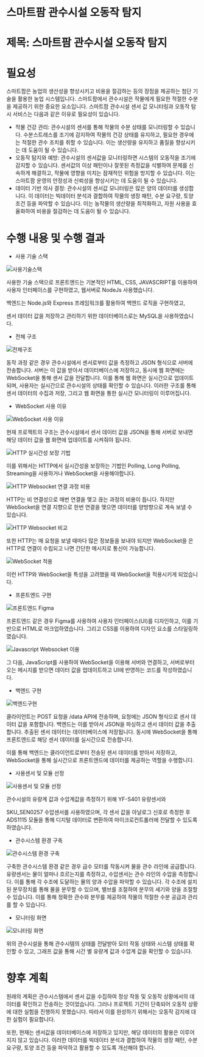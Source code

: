 # 스마트팜 관수시설 오동작 탐지

# 제목: 스마트팜 관수시설 오동작 탐지

# 필요성

스마트팜은 농업의 생산성을 향상시키고 비용을 절감하는 등의 장점을 제공하는 첨단 기술을 활용한 농업 시스템입니다. 스마트팜에서 관수시설은 작물에게 필요한 적절한 수분을 제공하기 위한 중요한 요소입니다. 스마트팜 관수시설 센서 값 모니터링과 오동작 탐시 서비스는 다음과 같은 이유로 필요성이 있습니다.

- 작물 건강 관리: 관수시설의 센서를 통해 작물의 수분 상태를 모니터링할 수 있습니다. 수분스트레스를 조기에 감지하여 작물의 건강 상태를 유지하고, 필요한 경우에는 적절한 관수 조치를 취할 수 있습니다. 이는 생산량을 유지하고 품질을 향상시키는 데 도움이 될 수 있습니다.
- 오동작 탐지와 예방: 관수시설의 센서값을 모니터링하면 시스템의 오동작을 조기에 감지할 수 있습니다. 센서값의 이상 패턴이나 잘못된 측정값을 식별하여 문제를 신속하게 해결하고, 작물에 영향을 미치는 잠재적인 위험을 방지할 수 있습니다. 이는 스마트팜 운영의 안정성과 신뢰성을 향상시키는 데 도움이 될 수 있습니다.
- 데이터 기반 의사 결정: 관수시설의 센서값 모니터링은 많은 양의 데이터를 생성합니다. 이 데이터는 빅데이터 분석과 결합하여 작물의 생장 패턴, 수분 요구량, 토양 조건 등을 파악할 수 있습니다. 이는 농작물의 생산량을 최적화하고, 자원 사용을 효율화하여 비용을 절감하는 데 도움이 될 수 있습니다.

# 수행 내용 및 수행 결과

- 사용 기술 스택

![사용기술스택](https://github.com/Sanizzang/Smartfarm_watering_facility_malfunction_detection_project/assets/44565811/7f9c0559-80f2-4dfb-972b-1b316c2037f0)

사용한 기술 스택으로 프론트엔드는 기본적인 HTML, CSS, JAVASCRIPT를 이용하여 사용자 인터페이스를 구현하였고, 웹서버로 NodeJs 사용했습니다.

백엔드는 Node.js와 Express 프레임워크를 활용하여 백엔드 로직을 구현하였고,

센서 데이터 값을 저장하고 관리하기 위한 데이터베이스로는 MySQL을 사용하였습니다.

- 전체 구조

![전체구조](https://github.com/Sanizzang/Smartfarm_watering_facility_malfunction_detection_project/assets/44565811/4e14d6da-a6cc-41e7-b7ed-f29dc9ed48c2)

동작 과정 같은 경우 관수시설에서 센서로부터 값을 측정하고 JSON 형식으로 서버에 전송합니다. 서버는 이 값을 받아서 데이터베이스에 저장하고, 동시에 웹 화면에는 WebSocket을 통해 센서 값을 전달합니다. 이를 통해 웹 화면은 실시간으로 업데이트되며, 사용자는 실시간으로 관수시설의 상태를 확인할 수 있습니다. 이러한 구조를 통해 센서 데이터의 수집과 저장, 그리고 웹 화면을 통한 실시간 모니터링이 이루어집니다.

- WebSocket 사용 이유

![WebSocket 사용 이유](https://github.com/Sanizzang/Smartfarm_watering_facility_malfunction_detection_project/assets/44565811/50b8c2a2-4633-404c-8164-f51ec24ea386)

현재 프로젝트의 구조는 관수시설에서 센서 데이터 값을 JSON을 통해 서버로 보내면 해당 데이터 값을 웹 화면에 업데이트를 시켜줘야 됩니다.

![HTTP 실시간성 보장 기법](https://github.com/Sanizzang/Smartfarm_watering_facility_malfunction_detection_project/assets/44565811/392d453f-613f-4043-ac50-23dec967a2dc)

이를 위해서는 HTTP에서 실시간성을 보장하는 기법인 Polling, Long Polling, Streaming을 사용하거나 WebSocket을 사용해야합니다.

![HTTP Websocket 연결 과정 비용](https://github.com/Sanizzang/Smartfarm_watering_facility_malfunction_detection_project/assets/44565811/21219575-3a2f-4cc9-9376-3785061e4986)

HTTP는 비 연결성으로 매번 연결을 맺고 끊는 과정의 비용이 듭니다. 하지만 WebSocket을 연결 지향으로 한번 연결을 맺으면 데이터를 양방향으로 계속 보낼 수 있습니다.

![HTTP Websocket 비교](https://github.com/Sanizzang/Smartfarm_watering_facility_malfunction_detection_project/assets/44565811/6e89ba8b-43b8-42bb-a3a7-aad3c73602f0)

또한 HTTP는 매 요청을 보낼 때마다 많은 정보들을 보내야 되지만 WebSocket을 은 HTTP로 연결이 수립되고 나면 간단한 메시지로 통신이 가능합니다.

![WebSocket 적용](https://github.com/Sanizzang/Smartfarm_watering_facility_malfunction_detection_project/assets/44565811/052e1c3e-9f52-49ab-9d8f-5c476daa17bb)

이런 HTTP와 WebSocket을 특성을 고려했을 때 WebSocket을 적용시키게 되었습니다.

- 프론트엔드 구현

![프론트엔드 Figma](https://github.com/Sanizzang/Smartfarm_watering_facility_malfunction_detection_project/assets/44565811/c1926f39-4954-4a12-b635-f255426c5930)

프론트엔드 같은 경우 Figma를 사용하여 사용자 인터페이스(UI)를 디자인하고, 이를 기반으로 HTML로 마크업하였습니다. 그리고 CSS를 이용하여 디자인 요소를 스타일링하였습니다.

![Javascript Websocket 이용](https://github.com/Sanizzang/Smartfarm_watering_facility_malfunction_detection_project/assets/44565811/f089b0b6-dd6a-4d51-b88f-5f39d5467fe2)

그 다음, JavaScript를 사용하여 WebSocket을 이용해 서버와 연결하고, 서버로부터 오는 메시지를 받으면 데이터 값을 업데이트하고 UI에 반영하는 코드를 작성하였습니다.

- 백엔드 구현

![백엔드구현](https://github.com/Sanizzang/Smartfarm_watering_facility_malfunction_detection_project/assets/44565811/c1d6a537-406e-4dde-959f-79e3a1889954)

클라이언트는 POST 요청을 /data API에 전송하며, 요청에는 JSON 형식으로 센서 데이터 값을 포함합니다. 백엔드는 이를 받아서 JSON을 파싱하고 센서 데이터 값을 추출합니다. 추출된 센서 데이터는 데이터베이스에 저장됩니다. 동시에 WebSocket을 통해 프론트엔드로 해당 센서 데이터를 실시간으로 전송합니다.

이를 통해 백엔드는 클라이언트로부터 전송된 센서 데이터를 받아서 저장하고, WebSocket을 통해 실시간으로 프론트엔드에 데이터를 제공하는 역할을 수행합니다.

- 사용센서 및 모듈 선정

![사용센서 및 모듈 선정](https://github.com/Sanizzang/Smartfarm_watering_facility_malfunction_detection_project/assets/44565811/87c72dcd-7056-4bca-82a8-750d5ce70158)

관수시설의 유량계 값과 수압계값을 측정하기 위해 YF-S401 유량센서와

SKU_SEN0257 수압센서를 사용하였으며, 각 센서 값을 아날로그 신호로 측정한 후 ADS1115 모듈을 통해 디지털 데이터로 변환하여 마이크로컨트롤러에 전달할 수 있도록 하였습니다.

- 관수시스템 환경 구축

![관수시스템 환경 구축](https://github.com/Sanizzang/Smartfarm_watering_facility_malfunction_detection_project/assets/44565811/8897d6b7-395c-44d7-934d-9854274dc466)

구축한 관수시스템 환경 같은 경우 급수 모터를 작동시켜 물을 관수 라인에 공급합니다. 유량센서는 물이 얼마나 흐르는지를 측정하고, 수압센서는 관수 라인의 수압을 측정합니다. 이를 통해 각 수조에 도달하는 물의 양과 수압을 파악할 수 있습니다. 각 수조에 설치된 분무장치를 통해 물을 분무할 수 있으며, 밸브를 조절하여 분무의 세기와 양을 조절할 수 있습니다. 이를 통해 정확한 관수와 분무를 제공하여 작물의 적절한 수분 공급과 관리를 할 수 있습니다.

- 모니터링 화면

![모니터링 화면](https://github.com/Sanizzang/Smartfarm_watering_facility_malfunction_detection_project/assets/44565811/659cbe49-2f3e-43e7-a99f-d70fac6cc16c)

위의 관수시설을 통해 관수시템의 상태를 전달받아 모터 작동 상태와 시스템 상태를 확인할 수 있고, 그래프 값을 통해 시간 별 유량계 값과 수압계 값을 확인할 수 있습니다.

# 향후 계획

원래의 계획은 관수시스템에서 센서 값을 수집하여 정상 작동 및 오동작 상황에서의 데이터를 확인하고 전송하는 것이었습니다. 그러나 프로젝트 기간이 단축되어 오동작 상황에 대한 실험을 진행하지 못했습니다. 따라서 이를 완성하기 위해서는 오동작 감지에 대한 실험이 필요합니다.

또한, 현재는 센서값을 데이터베이스에 저장하고 있지만, 해당 데이터의 활용은 이루어지지 않고 있습니다. 이러한 데이터를 빅데이터 분석과 결합하여 작물의 생장 패턴, 수분 요구량, 토양 조건 등을 파악하고 활용할 수 있도록 개선해야 합니다.
